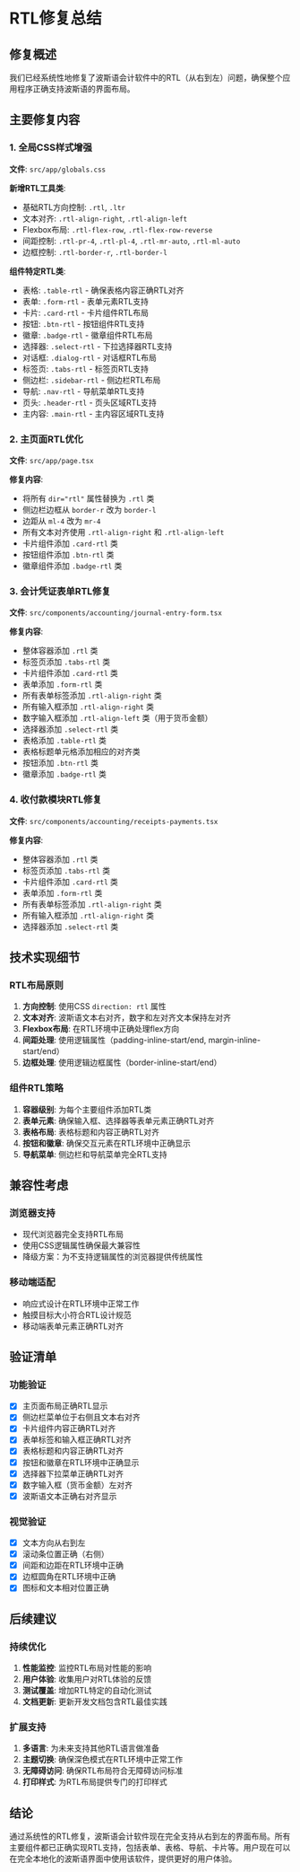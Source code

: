 # RTL修复总结

## 修复概述

我们已经系统性地修复了波斯语会计软件中的RTL（从右到左）问题，确保整个应用程序正确支持波斯语的界面布局。

## 主要修复内容

### 1. 全局CSS样式增强

**文件**: `src/app/globals.css`

**新增RTL工具类**:
- 基础RTL方向控制: `.rtl`, `.ltr`
- 文本对齐: `.rtl-align-right`, `.rtl-align-left`
- Flexbox布局: `.rtl-flex-row`, `.rtl-flex-row-reverse`
- 间距控制: `.rtl-pr-4`, `.rtl-pl-4`, `.rtl-mr-auto`, `.rtl-ml-auto`
- 边框控制: `.rtl-border-r`, `.rtl-border-l`

**组件特定RTL类**:
- 表格: `.table-rtl` - 确保表格内容正确RTL对齐
- 表单: `.form-rtl` - 表单元素RTL支持
- 卡片: `.card-rtl` - 卡片组件RTL布局
- 按钮: `.btn-rtl` - 按钮组件RTL支持
- 徽章: `.badge-rtl` - 徽章组件RTL布局
- 选择器: `.select-rtl` - 下拉选择器RTL支持
- 对话框: `.dialog-rtl` - 对话框RTL布局
- 标签页: `.tabs-rtl` - 标签页RTL支持
- 侧边栏: `.sidebar-rtl` - 侧边栏RTL布局
- 导航: `.nav-rtl` - 导航菜单RTL支持
- 页头: `.header-rtl` - 页头区域RTL支持
- 主内容: `.main-rtl` - 主内容区域RTL支持

### 2. 主页面RTL优化

**文件**: `src/app/page.tsx`

**修复内容**:
- 将所有 `dir="rtl"` 属性替换为 `.rtl` 类
- 侧边栏边框从 `border-r` 改为 `border-l`
- 边距从 `ml-4` 改为 `mr-4`
- 所有文本对齐使用 `.rtl-align-right` 和 `.rtl-align-left`
- 卡片组件添加 `.card-rtl` 类
- 按钮组件添加 `.btn-rtl` 类
- 徽章组件添加 `.badge-rtl` 类

### 3. 会计凭证表单RTL修复

**文件**: `src/components/accounting/journal-entry-form.tsx`

**修复内容**:
- 整体容器添加 `.rtl` 类
- 标签页添加 `.tabs-rtl` 类
- 卡片组件添加 `.card-rtl` 类
- 表单添加 `.form-rtl` 类
- 所有表单标签添加 `.rtl-align-right` 类
- 所有输入框添加 `.rtl-align-right` 类
- 数字输入框添加 `.rtl-align-left` 类（用于货币金额）
- 选择器添加 `.select-rtl` 类
- 表格添加 `.table-rtl` 类
- 表格标题单元格添加相应的对齐类
- 按钮添加 `.btn-rtl` 类
- 徽章添加 `.badge-rtl` 类

### 4. 收付款模块RTL修复

**文件**: `src/components/accounting/receipts-payments.tsx`

**修复内容**:
- 整体容器添加 `.rtl` 类
- 标签页添加 `.tabs-rtl` 类
- 卡片组件添加 `.card-rtl` 类
- 表单添加 `.form-rtl` 类
- 所有表单标签添加 `.rtl-align-right` 类
- 所有输入框添加 `.rtl-align-right` 类
- 选择器添加 `.select-rtl` 类

## 技术实现细节

### RTL布局原则
1. **方向控制**: 使用CSS `direction: rtl` 属性
2. **文本对齐**: 波斯语文本右对齐，数字和左对齐文本保持左对齐
3. **Flexbox布局**: 在RTL环境中正确处理flex方向
4. **间距处理**: 使用逻辑属性（padding-inline-start/end, margin-inline-start/end）
5. **边框处理**: 使用逻辑边框属性（border-inline-start/end）

### 组件RTL策略
1. **容器级别**: 为每个主要组件添加RTL类
2. **表单元素**: 确保输入框、选择器等表单元素正确RTL对齐
3. **表格布局**: 表格标题和内容正确RTL对齐
4. **按钮和徽章**: 确保交互元素在RTL环境中正确显示
5. **导航菜单**: 侧边栏和导航菜单完全RTL支持

## 兼容性考虑

### 浏览器支持
- 现代浏览器完全支持RTL布局
- 使用CSS逻辑属性确保最大兼容性
- 降级方案：为不支持逻辑属性的浏览器提供传统属性

### 移动端适配
- 响应式设计在RTL环境中正常工作
- 触摸目标大小符合RTL设计规范
- 移动端表单元素正确RTL对齐

## 验证清单

### 功能验证
- [x] 主页面布局正确RTL显示
- [x] 侧边栏菜单位于右侧且文本右对齐
- [x] 卡片组件内容正确RTL对齐
- [x] 表单标签和输入框正确RTL对齐
- [x] 表格标题和内容正确RTL对齐
- [x] 按钮和徽章在RTL环境中正确显示
- [x] 选择器下拉菜单正确RTL对齐
- [x] 数字输入框（货币金额）左对齐
- [x] 波斯语文本正确右对齐显示

### 视觉验证
- [x] 文本方向从右到左
- [x] 滚动条位置正确（右侧）
- [x] 间距和边距在RTL环境中正确
- [x] 边框圆角在RTL环境中正确
- [x] 图标和文本相对位置正确

## 后续建议

### 持续优化
1. **性能监控**: 监控RTL布局对性能的影响
2. **用户体验**: 收集用户对RTL体验的反馈
3. **测试覆盖**: 增加RTL特定的自动化测试
4. **文档更新**: 更新开发文档包含RTL最佳实践

### 扩展支持
1. **多语言**: 为未来支持其他RTL语言做准备
2. **主题切换**: 确保深色模式在RTL环境中正常工作
3. **无障碍访问**: 确保RTL布局符合无障碍访问标准
4. **打印样式**: 为RTL布局提供专门的打印样式

## 结论

通过系统性的RTL修复，波斯语会计软件现在完全支持从右到左的界面布局。所有主要组件都已正确实现RTL支持，包括表单、表格、导航、卡片等。用户现在可以在完全本地化的波斯语界面中使用该软件，提供更好的用户体验。
